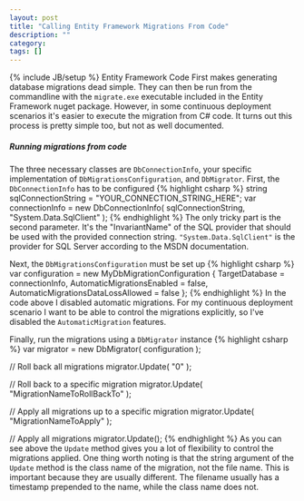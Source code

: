 ```yaml
---
layout: post
title: "Calling Entity Framework Migrations From Code"
description: ""
category: 
tags: []
---
```

{% include JB/setup %}
Entity Framework Code First makes generating database migrations dead simple. They can then be run from the commandline with the `migrate.exe` executable included in the Entity Framework nuget package. However, in some continuous deployment scenarios it's easier to execute the migration from C# code. It turns out this process is pretty simple too, but not as well documented.

##### Running migrations from code
The three necessary classes are `DbConnectionInfo`, your specific implementation of `DbMigrationsConfiguration`, and `DbMigrator`. First, the `DbConnectionInfo` has to be configured
{% highlight csharp %}
string sqlConnectionString = "YOUR_CONNECTION_STRING_HERE";
var connectionInfo = new DbConnectionInfo( sqlConnectionString, "System.Data.SqlClient" );
{% endhighlight %}
The only tricky part is the second parameter. It's the "InvariantName" of the SQL provider that should be used with the provided connection string. `"System.Data.SqlClient"` is the provider for SQL Server according to the MSDN documentation.

Next, the `DbMigrationsConfiguration` must be set up
{% highlight csharp %}
var configuration = new MyDbMigrationConfiguration
                    {
                       TargetDatabase = connectionInfo,
                       AutomaticMigrationsEnabled = false,
                       AutomaticMigrationsDataLossAllowed = false
                    };
{% endhighlight %}
In the code above I disabled automatic migrations. For my continuous deployment scenario I want to be able to control the migrations explicitly, so I've disabled the `AutomaticMigration` features.

Finally, run the migrations using a `DbMigrator` instance
{% highlight csharp %}
var migrator = new DbMigrator( configuration );

// Roll back all migrations
migrator.Update( "0" );

// Roll back to a specific migration
migrator.Update( "MigrationNameToRollBackTo" );

// Apply all migrations up to a specific migration
migrator.Update( "MigrationNameToApply" );

// Apply all migrations
migrator.Update();
{% endhighlight %}
As you can see above the `Update` method gives you a lot of flexibility to control the migrations applied. One thing worth noting is that the string argument of the `Update` method is the class name of the migration, not the file name. This is important because they are usually different. The filename usually has a timestamp prepended to the name, while the class name does not.
